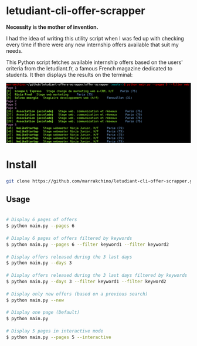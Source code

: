 # letudiant-cli-offer-scrapper

**Necessity is the mother of invention.**

I had the idea of writing this utility script when I was fed up with checking every time if there were any new internship offers available that suit my needs.

This Python script fetches available internship offers based on the users' criteria from the letudiant.fr, a famous French magazine dedicated to students. It then displays the results on the terminal:

![alt tag](https://raw.githubusercontent.com/Marrakchino/letudiant-cli-offer-scrapper/master/res/Capture%20du%202017-04-15%2017%3A29%3A24.png)

# Install

```sh
git clone https://github.com/marrakchino/letudiant-cli-offer-scrapper.git
```

## Usage
```sh

# Display 6 pages of offers 
$ python main.py --pages 6 

# Display 6 pages of offers filtered by keywords
$ python main.py --pages 6 --filter keyword1 --filter keyword2

# Display offers released during the 3 last days
$ python main.py --days 3

# Display offers released during the 3 last days filtered by keywords
$ python main.py --days 3 --filter keyword1 --filter keyword2	

# Display only new offers (based on a previous search)
$ python main.py --new

# Display one page (Default)
$ python main.py 

# Display 5 pages in interactive mode
$ python main.py --pages 5 --interactive

```
